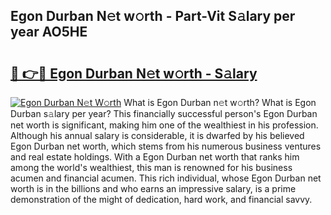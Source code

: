 ## Egon Durban N𝚎t w𝚘rth - Part-Vit S𝚊lary per year AO5HE

# <h2><a href="http://gc4dle.nevu.top/?p=Egon+Durban">🔗 👉🔴 Egon Durban N𝚎t w𝚘rth - S𝚊lary</a></h2>

[![Egon Durban N𝚎t W𝚘rth](https://i.imgur.com/Oavwk0R.jpeg)](http://gc4dle.nevu.top/?p=Egon+Durban)
What is Egon Durban n𝚎t w𝚘rth? What is Egon Durban s𝚊lary per year?
This financially successful person's Egon Durban net worth is significant, making him one of the wealthiest in his profession. Although his annual salary is considerable, it is dwarfed by his believed Egon Durban net worth, which stems from his numerous business ventures and real estate holdings. With a Egon Durban net worth that ranks him among the world's wealthiest, this man is renowned for his business acumen and financial acumen. This rich individual, whose Egon Durban net worth is in the billions and who earns an impressive salary, is a prime demonstration of the might of dedication, hard work, and financial savvy.
